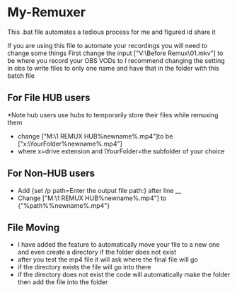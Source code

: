 # My-Remuxer
This .bat file automates a tedious process for me and figured id share it


If you are using this file to automate your recordings you will need to change some things
First change the input ["V:\Before Remux\01.mkv"] to be where you record your OBS VODs to 
I recommend changing the setting in obs to write files to only one name and have that in the folder with this batch file

## For File HUB users
*Note hub users use hubs to temporarily store their files while remuxing them
- change ["M:\1 REMUX HUB\%newname%.mp4"]to be ["x:\YourFolder\%newname%.mp4"]
- where x=drive extension and \YourFolder\=the subfolder of your choice

## For Non-HUB users
- Add {set /p path=Enter the output file path:} after line __ 
- Change ["M:\1 REMUX HUB\%newname%.mp4"] to {"%path%\%newname%.mp4"}

## File Moving
- I have added the feature to automatically move your file to a new one and even create a directory if the folder does not exist
- after you test the mp4 file it will ask where the final file will go
- if the directory exists the file will go into there
- if the directory does not exist the code will automatically make the folder then add the file into the folder
